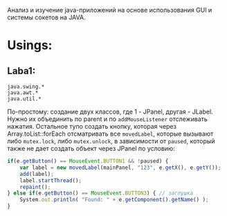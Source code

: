 Анализ и изучение java-приложений на основе использования GUI и системы сокетов на JAVA.
# Usings:
## Laba1:
```text
java.swing.*
java.awt.*
java.util.*
``` 
По-простому: создание двух классов, где 1 - JPanel, другая - JLabel. Нужно их объединить по parent и по ```addMouseListener``` отслеживать нажатия.
Остальное тупо создать кнопку, которая через Array.toList::forEach отсматривать все ```movedLabel```, которые вызывают либо ```mutex.lock```, либо ```mutex.unlock```, в зависимости от ```paused```, который также не дает создать объект через JPanel по условию:
```js
if(e.getButton() == MouseEvent.BUTTON1 && !paused) {
    var label = new movedLabel(mainPanel, "123", e.getX(), e.getY());
    add(label);
    label.startThread();
    repaint();
} else if(e.getButton() == MouseEvent.BUTTON3) { // заглушка
    System.out.println( "Found: " + e.getComponent().getName() );
}
```


